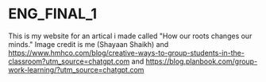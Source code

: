 # ENG_FINAL_1
This is my website for an artical i made called "How our roots changes our minds." Image credit is me (Shayaan Shaikh) and https://www.hmhco.com/blog/creative-ways-to-group-students-in-the-classroom?utm_source=chatgpt.com and https://blog.planbook.com/group-work-learning/?utm_source=chatgpt.com
